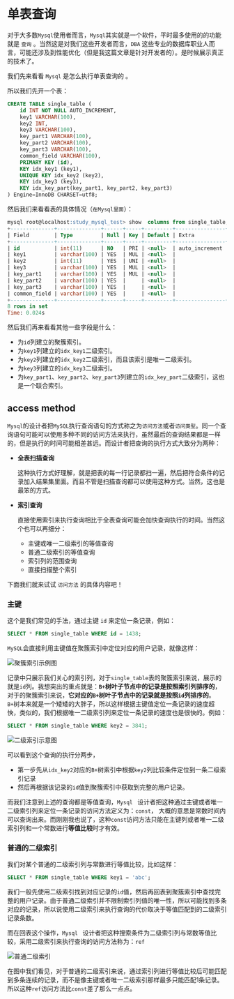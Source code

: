 # 单表查询

对于大多数`Mysql`使用者而言，`Mysql`其实就是一个软件，平时最多使用的的功能就是 `查询` 。当然这是对我们这些开发者而言，`DBA` 这些专业的数据库职业人而言，可能还涉及到性能优化（但是我这篇文章是针对开发者的）。是时候展示真正的技术了。

我们先来看看 `Mysql` 是怎么执行单表查询的 。

所以我们先开一个表：

```sql
CREATE TABLE single_table (
    id INT NOT NULL AUTO_INCREMENT,
    key1 VARCHAR(100),
    key2 INT,
    key3 VARCHAR(100),
    key_part1 VARCHAR(100),
    key_part2 VARCHAR(100),
    key_part3 VARCHAR(100),
    common_field VARCHAR(100),
    PRIMARY KEY (id),
    KEY idx_key1 (key1),
    UNIQUE KEY idx_key2 (key2),
    KEY idx_key3 (key3),
    KEY idx_key_part(key_part1, key_part2, key_part3)
) Engine=InnoDB CHARSET=utf8;
```

然后我们来看看表的具体情况（`在Mysql里面`）：

```sql
mysql root@localhost:study_mysql_test> show  columns from single_table;
+--------------+--------------+------+-----+---------+----------------+
| Field        | Type         | Null | Key | Default | Extra          |
+--------------+--------------+------+-----+---------+----------------+
| id           | int(11)      | NO   | PRI | <null>  | auto_increment |
| key1         | varchar(100) | YES  | MUL | <null>  |                |
| key2         | int(11)      | YES  | UNI | <null>  |                |
| key3         | varchar(100) | YES  | MUL | <null>  |                |
| key_part1    | varchar(100) | YES  | MUL | <null>  |                |
| key_part2    | varchar(100) | YES  |     | <null>  |                |
| key_part3    | varchar(100) | YES  |     | <null>  |                |
| common_field | varchar(100) | YES  |     | <null>  |                |
+--------------+--------------+------+-----+---------+----------------+
8 rows in set
Time: 0.024s                                                            
```

然后我们再来看看其他一些字段是什么：

- 为`id`列建立的聚簇索引。
- 为`key1`列建立的`idx_key1`二级索引。
- 为`key2`列建立的`idx_key2`二级索引，而且该索引是唯一二级索引。
- 为`key3`列建立的`idx_key3`二级索引。
- 为`key_part1`、`key_part2`、`key_part3`列建立的`idx_key_part`二级索引，这也是一个联合索引。

## access method

`Mysql`的设计者把`MySQL`执行查询语句的方式称之为`访问方法`或者`访问类型`。同一个查询语句可能可以使用多种不同的访问方法来执行，虽然最后的查询结果都是一样的，但是执行的时间可能相差甚远。而设计者把查询的执行方式大致分为两种：

- **全表扫描查询**

  这种执行方式好理解，就是把表的每一行记录都扫一遍，然后把符合条件的记录加入结果集里面。而且不管是扫描查询都可以使用这种方式。当然，这也是最笨的方式。

- **索引查询**

  直接使用索引来执行查询相比于全表查询可能会加快查询执行的时间。当然这个也可以再细分：

  - 主键或唯一二级索引的等值查询
  - 普通二级索引的等值查询
  - 索引列的范围查询
  - 直接扫描整个索引

下面我们就来试试 `访问方法` 的具体内容吧！

### 主键

这个是我们常见的手法，通过主键 `id` 来定位一条记录，例如：

```sql
SELECT * FROM single_table WHERE id = 1438;
```

`MySQL`会直接利用主键值在聚簇索引中定位对应的用户记录，就像这样：


<img :src="$withBase('/mysql/聚簇索引示例图.jpg')" alt="聚簇索引示例图">

记录中只展示我们关心的索引列，对于`single_table`表的聚簇索引来说，展示的就是`id`列。我想突出的重点就是：**`B+`树叶子节点中的记录是按照索引列排序的**，对于的聚簇索引来说，**它对应的`B+`树叶子节点中的记录就是按照`id`列排序的**。`B+`树本来就是一个矮矮的大胖子，所以这样根据主键值定位一条记录的速度超快，类似的，我们根据唯一二级索引列来定位一条记录的速度也是很快的。例如：

```sql
SELECT * FROM single_table WHERE key2 = 3841;
```

<img :src="$withBase('/mysql/二级索引示意图.jpg')" alt="二级索引示意图">


可以看到这个查询的执行分两步，

- 第一步先从`idx_key2`对应的`B+`树索引中根据`key2`列比较条件定位到一条二级索引记录
- 然后再根据该记录的`id`值到聚簇索引中获取到完整的用户记录。

而我们注意到上述的查询都是等值查询，`Mysql ` 设计者把这种通过主键或者唯一二级索引列来定位一条记录的访问方法定义为：`const`， 大概的意思是常数时间内可以查询出来。而刚刚我也说了，这种`const`访问方法只能在主键列或者唯一二级索引列和一个常数进行**等值比较**时才有效。

### 普通的二级索引

我们对某个普通的二级索引列与常数进行等值比较，比如这样：

```sql
SELECT * FROM single_table WHERE key1 = 'abc';
```

我们一般先使用二级索引找到对应记录的`id`值，然后再回表到聚簇索引中查找完整的用户记录。由于普通二级索引并不限制索引列值的唯一性，所以可能找到多条对应的记录，所以说使用二级索引来执行查询的代价取决于等值匹配到的二级索引记录条数。

而在回表这个操作，`Mysql ` 设计者把这种搜索条件为二级索引列与常数等值比较，采用二级索引来执行查询的访问方法称为：`ref`

<img :src="$withBase('/mysql/普通二级索引.jpg')" alt="普通二级索引">


在图中我们看见，对于普通的二级索引来说，通过索引列进行等值比较后可能匹配到多条连续的记录，而不是像主键或者唯一二级索引那样最多只能匹配1条记录。所以这种`ref`访问方法比`const`差了那么一点点。